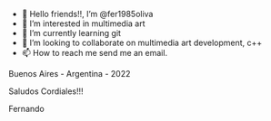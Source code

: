 - 👋 Hello friends!!, I’m @fer1985oliva
- 👀 I’m interested in multimedia art
- 🌱 I’m currently learning git
- 💞️ I’m looking to collaborate on multimedia art development, c++
- 📫 How to reach me send me an email.

Buenos Aires - Argentina - 2022

Saludos Cordiales!!!

Fernando

<!---
fer1985oliva/fer1985oliva is a ✨ special ✨ repository because its `README.md` (this file) appears on your GitHub profile.
You can click the Preview link to take a look at your changes.
--->
